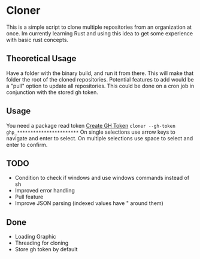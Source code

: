 # Cloner
This is a simple script to clone multiple repositories from an organization at once. 
Im currently learning Rust and using this idea to get some experience with basic rust concepts.

## Theoretical Usage
Have a folder with the binary build, and run it from there. This will make that folder the root of the cloned repositories.
Potential features to add would be a "pull" option to update all repositories.
This could be done on a cron job in conjunction with the stored gh token.

## Usage
You need a package read token [Create GH Token](https://github.com/settings/tokens/new)
```cloner --gh-token ghp_***********************```
On single selections use arrow keys to navigate and enter to select.
On multiple selections use space to select and enter to confirm.

## TODO
- Condition to check if windows and use windows commands instead of sh
- Improved error handling
- Pull feature
- Improve JSON parsing (indexed values have " around them)



## Done
- Loading Graphic
- Threading for cloning
- Store gh token by default
